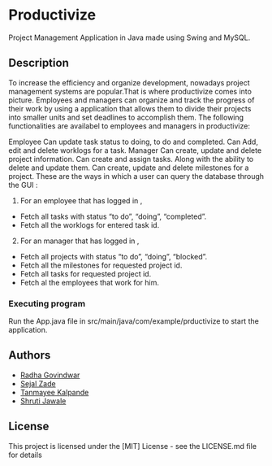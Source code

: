 
# Productivize
Project Management Application in Java made using Swing and MySQL.

## Description

To increase the efficiency and organize development, nowadays project management systems are popular.That is where productivize comes into picture. 
Employees and managers can organize and track the progress of their work by using a application that allows them to divide their projects into smaller units and set deadlines to accomplish them. The following functionalities are availabel to employees and managers in productivize:

Employee
Can update task status to doing, to do and completed.
Can Add, edit and delete worklogs for a task.
Manager
Can create, update and delete project information.
Can create and assign tasks. Along with the ability to delete and update them.
Can create, update and delete milestones for a project.
These are the ways in which a user can query the database through the GUI :
1) For an employee that has logged in ,
- Fetch all tasks with status  “to do”, “doing”, “completed”.
- Fetch all the worklogs for entered task id.
2) For an manager that has logged in ,
- Fetch all projects  with status  “to do”, “doing”, “blocked”.
- Fetch all the milestones for requested project id.
- Fetch all tasks for requested project id.
- Fetch al the employees that work for him.


### Executing program

Run the App.java file in src/main/java/com/example/prductivize to start the application.

## Authors

- [Radha Govindwar](https://www.linkedin.com/in/radha-govindwar-916a36193/)
- [Sejal Zade](https://www.linkedin.com/in/sejal-zade-938478193/)
- [Tanmayee Kalpande](https://www.linkedin.com/in/tanmayee-kalpande-96500b195/)
- [Shruti Jawale](https://www.linkedin.com/in/shruti-jawale-512912199/)


## License

This project is licensed under the [MIT] License - see the LICENSE.md file for details

<!-- ## Acknowledgments

Inspiration, code snippets, etc.
* [awesome-readme](https://github.com/matiassingers/awesome-readme)
* [PurpleBooth](https://gist.github.com/PurpleBooth/109311bb0361f32d87a2)
* [dbader](https://github.com/dbader/readme-template)
* [zenorocha](https://gist.github.com/zenorocha/4526327)
* [fvcproductions](https://gist.github.com/fvcproductions/1bfc2d4aecb01a834b46) -->


